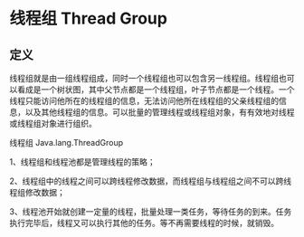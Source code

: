 # 线程组 Thread Group

## 定义

线程组就是由一组线程组成，同时一个线程组也可以包含另一线程组。线程组也可以看成是一个树状图，其中父节点都是一个线程组，叶子节点都是一个线程。一个线程只能访问他所在的线程组的信息，无法访问他所在线程组的父亲线程组的信息，以及其他线程组的信息。可以批量的管理线程或线程组对象，有有效地对线程或线程组对象进行组织。

线程组
Java.lang.ThreadGroup

1、线程组和线程池都是管理线程的策略；

2、线程组中的线程之间可以跨线程修改数据，而线程组与线程组之间不可以跨线程组修改数据；

3、线程池开始就创建一定量的线程，批量处理一类任务，等待任务的到来。任务执行完毕后，线程又可以执行其他的任务。等不再需要线程的时候，就销毁。